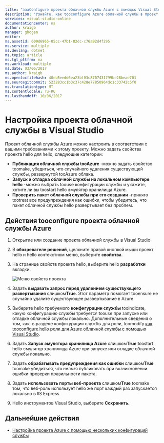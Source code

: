 ```yaml
---
title: "aaaConfigure проекта облачной службы Azure с помощью Visual Studio | Документы Microsoft"
description: "Узнайте, как tooconfigure Azure облачной службы в проект в Visual Studio, в зависимости от требований для этого проекта."
services: visual-studio-online
documentationcenter: na
author: kraigb
manager: ghogen
editor: 
ms.assetid: 609d6965-05cc-47b1-82dc-c76a92d4f295
ms.service: multiple
ms.devlang: dotnet
ms.topic: article
ms.tgt_pltfrm: na
ms.workload: multiple
ms.date: 03/06/2017
ms.author: kraigb
ms.openlocfilehash: 40eb5eedd6ea23bf03c8707431799be28beae701
ms.sourcegitcommit: 523283cc1b3c37c428e77850964dc1c33742c5f0
ms.translationtype: MT
ms.contentlocale: ru-RU
ms.lasthandoff: 10/06/2017
---
```

# <a name="configure-an-azure-cloud-service-project-with-visual-studio"></a>Настройка проекта облачной службы в Visual Studio
Проект облачной службы Azure можно настроить в соответствии с вашими требованиями к этому проекту. Можно задать свойства проекта hello для hello, следующие категории:

- **Публикация облачной службы tooAzure** -можно задать свойство toomake, убедиться, что случайного удаления существующей службы, развернутой tooAzure облака.
- **Запуск и отладка облачной службы на локальном компьютере hello** -можно выбрать toouse конфигурации службы и укажите, хотите ли вы toostart hello эмулятор хранилища Azure.
- **Проверить пакет облачной службы при его создании** -принято tootreat все предупреждения как ошибки, чтобы убедитесь, что пакет облачной службы hello развертывает без проблем. 

## <a name="steps-tooconfigure-an-azure-cloud-service-project"></a>Действия tooconfigure проекта облачной службы Azure
1. Открытие или создание проекта облачной службы в Visual Studio

1. В **обозревателе решений**, щелкните правой кнопкой мыши проект hello и hello контекстном меню, выберите **свойства**.
   
1. На странице свойств проекта hello, выберите hello **разработки** вкладки.

    ![Меню свойств проекта](./media/vs-azure-tools-configuring-an-azure-project/solution-explorer-project-properties-menu.png)

1. Задать **выдавать запрос перед удалением существующего развертывания** слишком**True**. Этот параметр помогает tooensure не случайно удалите существующее развертывание в Azure

1. Выберите hello требуемого **конфигурации службы** tooindicate, какую конфигурацию службы требуется toouse при запуске или отладке облачной службы локально. Дополнительные сведения о том, как. в разделе конфигурации службы для роли, toomodify [как tooconfigure hello роли для Azure облачной службы с помощью Visual Studio](./vs-azure-tools-configure-roles-for-cloud-service.md).

1. Задать **Запуск эмулятора хранилища Azure** слишком**True** toostart hello эмулятор хранилища Azure при запуске или отладке облачной службы локально.

1. Задать **обрабатывать предупреждения как ошибки** слишком**True** toomake убедиться, что нельзя публиковать при возникновении ошибки проверки правильности пакета.

1. Задать **использовать порты веб-проекта** слишком**True** toomake том, что веб-роль использует hello же порт каждый раз запускается локально в IIS Express.

1. Hello инструментов Visual Studio, выберите **Сохранить**.

## <a name="next-steps"></a>Дальнейшие действия
- [Настройка проекта Azure с помощью нескольких конфигураций службы](vs-azure-tools-multiple-services-project-configurations.md)

